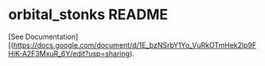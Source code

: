 # orbital_stonks README
[See Documentation][(https://docs.google.com/document/d/1E_bzNSrbY1Yo_VuRkOTmHek2lp9FHiK-A2F3MxuR_6Y/edit?usp=sharing).

